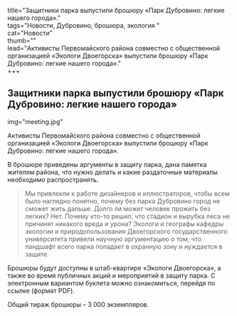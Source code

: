 title="Защитники парка выпустили брошюру «Парк Дубровино: легкие нашего города»."  
tags="Новости, Дубровино, брошюра, экология "  
cat="Новости"  
thumb=""  
lead="Активисты Первомайского района совместно с общественной организацией «Экологи Двоегорска» выпустили брошюру «Парк Дубровино: легкие нашего города»."  
+++

## Защитники парка выпустили брошюру «Парк Дубровино: легкие нашего города»
img="meeting.jpg"  

Активисты Первомайского района совместно с общественной организацией «Экологи Двоегорска» выпустили брошюру «Парк Дубровино: легкие нашего города».

В брошюре приведены аргументы в защиту парка, дана памятка жителям района, что нужно делать и какие раздаточные материалы необходимо распространять. 

>Мы привлекли к работе дизайнеров и иллюстраторов, чтобы всем было наглядно понятно, почему без парка Дубровино город не сможет жить дальше. Долго ли может человек прожить без легких? Нет. Почему кто-то решил, что стадион и вырубка леса не причинят никакого вреда и урона? Экологи и географы кафедры экологии и природопользования Двоегорского государственного университета привели научную аргументацию о том, что ландшафт всего парка попадает в охранную зону и нуждается в защите. 

Брошюры будут доступны в штаб-квартире «Экологи Двоегорска», а также во время публичных акций и мероприятий в защиту парка.
С электронным вариантом буклета можно ознакомиться, перейдя по ссылке (формат PDF).

Общий тираж брошюры – 3 000 экземпляров.

